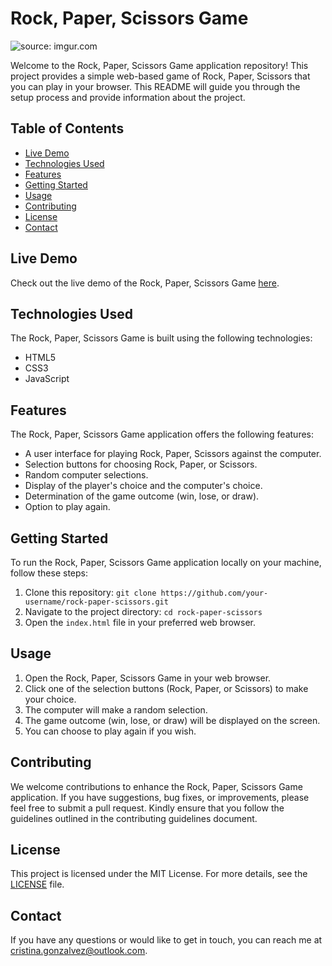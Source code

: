 # Rock, Paper, Scissors Game

<img src="https://i.imgur.com/zLn1JIH.png" title="source: imgur.com" />

Welcome to the Rock, Paper, Scissors Game application repository! This project provides a simple web-based game of Rock, Paper, Scissors that you can play in your browser. This README will guide you through the setup process and provide information about the project.

## Table of Contents

- [Live Demo](#live-demo)
- [Technologies Used](#technologies-used)
- [Features](#features)
- [Getting Started](#getting-started)
- [Usage](#usage)
- [Contributing](#contributing)
- [License](#license)
- [Contact](#contact)

## Live Demo

Check out the live demo of the Rock, Paper, Scissors Game [here](#).

## Technologies Used

The Rock, Paper, Scissors Game is built using the following technologies:

- HTML5
- CSS3
- JavaScript

## Features

The Rock, Paper, Scissors Game application offers the following features:

- A user interface for playing Rock, Paper, Scissors against the computer.
- Selection buttons for choosing Rock, Paper, or Scissors.
- Random computer selections.
- Display of the player's choice and the computer's choice.
- Determination of the game outcome (win, lose, or draw).
- Option to play again.

## Getting Started

To run the Rock, Paper, Scissors Game application locally on your machine, follow these steps:

1. Clone this repository: `git clone https://github.com/your-username/rock-paper-scissors.git`
2. Navigate to the project directory: `cd rock-paper-scissors`
3. Open the `index.html` file in your preferred web browser.

## Usage

1. Open the Rock, Paper, Scissors Game in your web browser.
2. Click one of the selection buttons (Rock, Paper, or Scissors) to make your choice.
3. The computer will make a random selection.
4. The game outcome (win, lose, or draw) will be displayed on the screen.
5. You can choose to play again if you wish.

## Contributing

We welcome contributions to enhance the Rock, Paper, Scissors Game application. If you have suggestions, bug fixes, or improvements, please feel free to submit a pull request. Kindly ensure that you follow the guidelines outlined in the contributing guidelines document.

## License

This project is licensed under the MIT License. For more details, see the [LICENSE](LICENSE) file.

## Contact

If you have any questions or would like to get in touch, you can reach me at cristina.gonzalvez@outlook.com.
